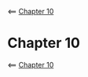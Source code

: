 <== [Chapter 10](https://github.com/sjfricke/Tango-C-NDK-Tutorial/blob/master/Chapter_10.md)

# Chapter 10

<== [Chapter 10](https://github.com/sjfricke/Tango-C-NDK-Tutorial/blob/master/Chapter_10.md) 